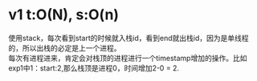 # v1 t:O(N), s:O(n)
使用stack，每次看到start的时候就入栈id，看到end就出栈id，因为是单线程的，所以出栈的必定是上一个进程。  
每次有进程进来，肯定会对栈顶的进程进行一个timestamp增加的操作。比如exp1中1：start:2,那么栈顶是进程0，时间增加2-0 = 2.